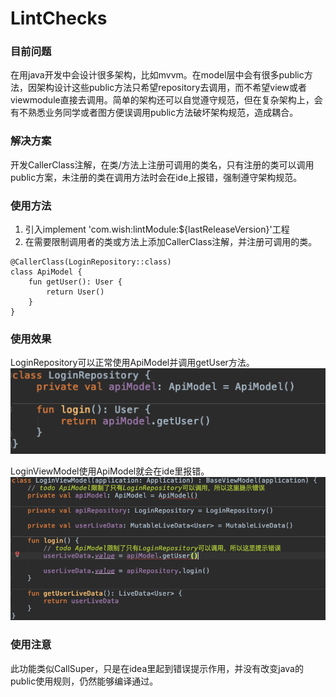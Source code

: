 # LintChecks

### 目前问题
在用java开发中会设计很多架构，比如mvvm。在model层中会有很多public方法，因架构设计这些public方法只希望repository去调用，而不希望view或者viewmodule直接去调用。简单的架构还可以自觉遵守规范，但在复杂架构上，会有不熟悉业务同学或者图方便误调用public方法破坏架构规范，造成耦合。

### 解决方案
开发CallerClass注解，在类/方法上注册可调用的类名，只有注册的类可以调用public方案，未注册的类在调用方法时会在ide上报错，强制遵守架构规范。

### 使用方法

1. 引入implement 'com.wish:lintModule:${lastReleaseVersion}'工程
2. 在需要限制调用者的类或方法上添加CallerClass注解，并注册可调用的类。

```
@CallerClass(LoginRepository::class)
class ApiModel {
    fun getUser(): User {
        return User()
    }
}
```
### 使用效果
LoginRepository可以正常使用ApiModel并调用getUser方法。
![image1.png](https://github.com/xyz234wish/LintChecks/blob/master/image/image1.png)

LoginViewModel使用ApiModel就会在ide里报错。
![image2.png](https://github.com/xyz234wish/LintChecks/blob/master/image/image2.png)

### 使用注意
此功能类似CallSuper，只是在idea里起到错误提示作用，并没有改变java的public使用规则，仍然能够编译通过。